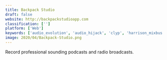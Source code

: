 ```yaml
---
title: Backpack Studio
draft: false 
website: http://backpackstudioapp.com
classification: ['']
platform: ['Web']
keywords: ['audio_evolution', 'audio_hijack', 'clyp', 'harrison_mixbus', 'mp3mymp3', 'mulab', 'samplr', 'studio_one', 'vb-audio_virtual_cable', 'voicemeeter', 'wavepad', 'zynewave_podium']
image: 2020/04/Backpack-Studio.png
---
```

Record professional sounding podcasts and radio broadcasts.